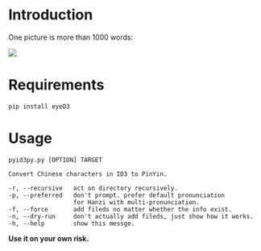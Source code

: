 Introduction
============

One picture is more than 1000 words:

[![](http://farm5.static.flickr.com/4048/4260499120_3c65d2ac30_o.png)](http://farm5.static.flickr.com/4048/4260499120_3c65d2ac30_o.png)

Requirements
============

    pip install eyeD3

Usage
======

    pyid3py.py [OPTION] TARGET

    Convert Chinese characters in ID3 to PinYin.

    -r, --recursive   act on directory recursively.
    -p, --preferred   don't prompt. prefer default pronunciation
                      for Hanzi with multi-pronunciation.
    -f, --force       add fileds no matter whether the info exist.
    -n, --dry-run     don't actually add fileds, just show how it works.
    -h, --help        show this messge.



**Use it on your own risk.**
